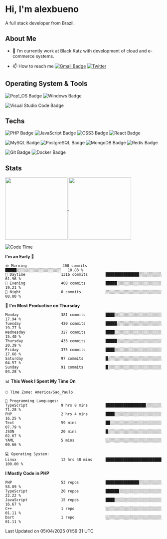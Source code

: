 # Hi, I'm alexbueno

A full stack developer from Brazil.

## About Me

- 🌱 I’m currently work at Black Katz with development of cloud and e-commerce systems.

- 📫 How to reach me [![Gmail Badge](https://img.shields.io/badge/-gmail-c14438?style=for-the-badge&logo=Gmail&logoColor=ffffff)](mailto:alexsandrofbueno@gmail.com) [![Twitter](https://img.shields.io/badge/twitter-1DA1F2.svg?style=for-the-badge&logo=twitter&logoColor=ffffff)](https://twitter.com/Alex_Bueno_7)

## Operating System & Tools

![Pop!_OS Badge](https://img.shields.io/badge/Pop!__OS-48B9C7?logo=popos&logoColor=fff&style=flat)
![Windows Badge](https://img.shields.io/badge/Windows-0078D6?logo=windows&logoColor=fff&style=flat)

![Visual Studio Code Badge](https://img.shields.io/badge/Visual%20Studio%20Code-007ACC?logo=visualstudiocode&logoColor=fff&style=flat)

## Techs

![PHP Badge](https://img.shields.io/badge/PHP-777BB4?logo=php&logoColor=fff&style=flat)
![JavaScript Badge](https://img.shields.io/badge/JavaScript-F7DF1E?logo=javascript&logoColor=000&style=flat)
![CSS3 Badge](https://img.shields.io/badge/CSS3-1572B6?logo=css3&logoColor=fff&style=flat)
![React Badge](https://img.shields.io/badge/React-61DAFB?logo=react&logoColor=000&style=flat)

![MySQL Badge](https://img.shields.io/badge/MySQL-4479A1?logo=mysql&logoColor=fff&style=flat)
![PostgreSQL Badge](https://img.shields.io/badge/PostgreSQL-4169E1?logo=postgresql&logoColor=fff&style=flat)
![MongoDB Badge](https://img.shields.io/badge/MongoDB-47A248?logo=mongodb&logoColor=fff&style=flat)
![Redis Badge](https://img.shields.io/badge/Redis-DC382D?logo=redis&logoColor=fff&style=flat)

![Git Badge](https://img.shields.io/badge/Git-F05032?logo=git&logoColor=fff&style=flat)
![Docker Badge](https://img.shields.io/badge/Docker-2496ED?logo=docker&logoColor=fff&style=flat)


## Stats

<a href="https://github.com/anuraghazra/github-readme-stats">
  <img height=200 align="center" src="https://github-readme-stats.vercel.app/api?username=alexbueno7&theme=dark" />
</a>
<a href="https://github.com/anuraghazra/convoychat">
  <img height=200 align="center" src="https://github-readme-stats.vercel.app/api/top-langs?username=alexbueno7&layout=compact&langs_count=8&card_width=320&theme=dark" />
</a>

<!--START_SECTION:waka-->
![Code Time](http://img.shields.io/badge/Code%20Time-1%2C420%20hrs%2043%20mins-blue)

**I'm an Early 🐤** 

```text
🌞 Morning                400 commits         █████░░░░░░░░░░░░░░░░░░░░   18.83 % 
🌆 Daytime                1316 commits        ███████████████░░░░░░░░░░   61.96 % 
🌃 Evening                408 commits         █████░░░░░░░░░░░░░░░░░░░░   19.21 % 
🌙 Night                  0 commits           ░░░░░░░░░░░░░░░░░░░░░░░░░   00.00 % 
```
📅 **I'm Most Productive on Thursday** 

```text
Monday                   381 commits         ████░░░░░░░░░░░░░░░░░░░░░   17.94 % 
Tuesday                  420 commits         █████░░░░░░░░░░░░░░░░░░░░   19.77 % 
Wednesday                327 commits         ████░░░░░░░░░░░░░░░░░░░░░   15.40 % 
Thursday                 433 commits         █████░░░░░░░░░░░░░░░░░░░░   20.39 % 
Friday                   375 commits         ████░░░░░░░░░░░░░░░░░░░░░   17.66 % 
Saturday                 97 commits          █░░░░░░░░░░░░░░░░░░░░░░░░   04.57 % 
Sunday                   91 commits          █░░░░░░░░░░░░░░░░░░░░░░░░   04.28 % 
```


📊 **This Week I Spent My Time On** 

```text
🕑︎ Time Zone: America/Sao_Paulo

💬 Programming Languages: 
TypeScript               9 hrs 8 mins        ██████████████████░░░░░░░   71.28 % 
PHP                      2 hrs 4 mins        ████░░░░░░░░░░░░░░░░░░░░░   16.25 % 
Text                     59 mins             ██░░░░░░░░░░░░░░░░░░░░░░░   07.79 % 
JSON                     20 mins             █░░░░░░░░░░░░░░░░░░░░░░░░   02.67 % 
YAML                     5 mins              ░░░░░░░░░░░░░░░░░░░░░░░░░   00.66 % 

💻 Operating System: 
Linux                    12 hrs 48 mins      █████████████████████████   100.00 % 
```

**I Mostly Code in PHP** 

```text
PHP                      53 repos            ███████████████░░░░░░░░░░   58.89 % 
TypeScript               20 repos            ██████░░░░░░░░░░░░░░░░░░░   22.22 % 
JavaScript               15 repos            ████░░░░░░░░░░░░░░░░░░░░░   16.67 % 
C++                      1 repo              ░░░░░░░░░░░░░░░░░░░░░░░░░   01.11 % 
Dart                     1 repo              ░░░░░░░░░░░░░░░░░░░░░░░░░   01.11 % 
```




 Last Updated on 05/04/2025 01:59:31 UTC
<!--END_SECTION:waka-->
